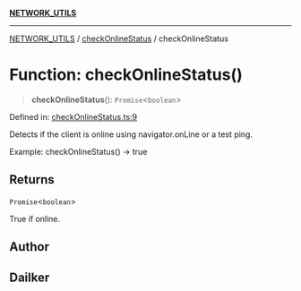[**NETWORK_UTILS**](../../README.md)

***

[NETWORK_UTILS](../../README.md) / [checkOnlineStatus](../README.md) / checkOnlineStatus

# Function: checkOnlineStatus()

> **checkOnlineStatus**(): `Promise`\<`boolean`\>

Defined in: [checkOnlineStatus.ts:9](https://github.com/dailker/everyutil/blob/d12555c550c1d59295f536d15822ff0e97aceecb/src/network/checkOnlineStatus.ts#L9)

Detects if the client is online using navigator.onLine or a test ping.

Example: checkOnlineStatus() → true

## Returns

`Promise`\<`boolean`\>

True if online.

## Author

## Dailker
